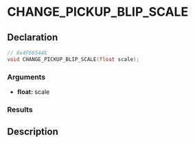 # CHANGE_PICKUP_BLIP_SCALE

## Declaration
```cpp
// 0x4F66544E
void CHANGE_PICKUP_BLIP_SCALE(float scale);
```

### Arguments
- **float:** scale

### Results

## Description
